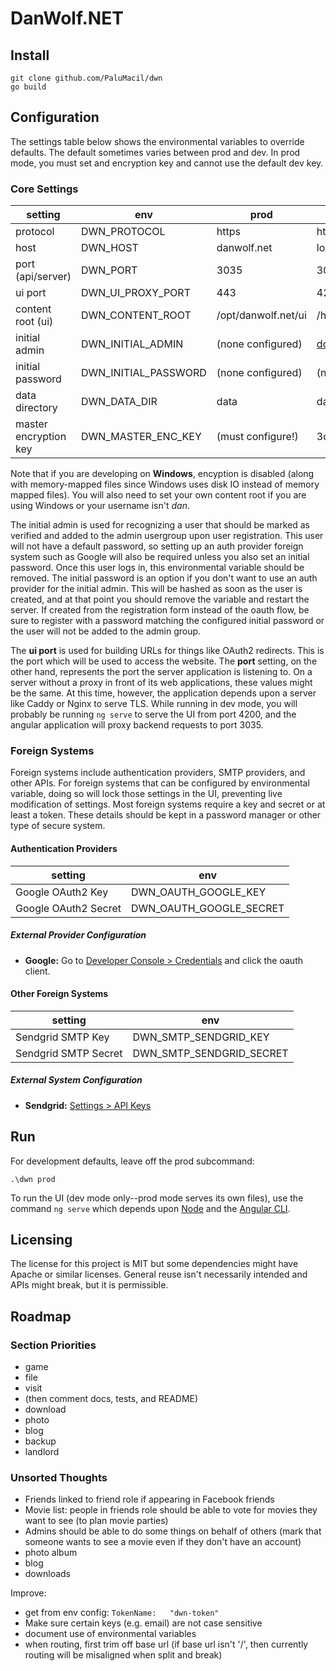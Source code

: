 # DanWolf.NET

## Install

```
git clone github.com/PaluMacil/dwn
go build
```

## Configuration

The settings table below shows the environmental variables to override 
defaults. The default sometimes varies between prod and dev. In prod mode, 
you must set and encryption key and cannot use the default dev key.

### Core Settings

| setting               | env                  | prod                 | dev                              |
|-----------------------|----------------------|----------------------|----------------------------------|
| protocol              | DWN_PROTOCOL         | https                | http                             |
| host                  | DWN_HOST             | danwolf.net          | localhost                        |
| port (api/server)     | DWN_PORT             | 3035                 | 3035                             |
| ui port               | DWN_UI_PROXY_PORT    | 443                  | 4200                             |
| content root (ui)     | DWN_CONTENT_ROOT     | /opt/danwolf.net/ui  | /home/dan/repos/dwn-ui/dist      |
| initial admin         | DWN_INITIAL_ADMIN    | (none configured)    | dcwolf@gmail.com                 |
| initial password      | DWN_INITIAL_PASSWORD | (none configured)    | (none configured)                |
| data directory        | DWN_DATA_DIR         | data                 | data                             |
| master encryption key | DWN_MASTER_ENC_KEY   | (must configure!)    | 3d17618d4297f83665b32e28f9b1c23d |

Note that if you are developing on **Windows**, encyption is disabled (along with memory-mapped files since Windows uses 
disk IO instead of memory mapped files). You will also need to set your own content root if you are using Windows or 
your username isn't *dan*.

The initial admin is used for recognizing a user that should be marked as verified and added to the admin usergroup upon 
user registration. This user will not have a default password, so setting up an auth provider foreign system such as 
Google will also be required unless you also set an initial password. Once this user logs in, this environmental 
variable should be removed. The initial password is an option if you don't want to use an auth provider for the initial 
admin. This will be hashed as soon as the user is created, and at that point you should remove the variable and restart 
the server. If created from the registration form instead of the oauth flow, be sure to register with a password 
matching the configured initial password or the user will not be added to the admin group. 

The **ui port** is used for building URLs for things like OAuth2 redirects. This is the port which will be used to 
access the website. The **port** setting, on the other hand, represents the port the server application is listening to. 
On a server without a proxy in front of its web applications, these values might be the same. At this time, however, the 
application depends upon a server like Caddy or Nginx to serve TLS. While running in dev mode, you will probably be 
running `ng serve` to serve the UI from port 4200, and the angular application will proxy backend requests to port 3035.

### Foreign Systems

Foreign systems include authentication providers, SMTP providers, and other APIs. For foreign systems that can be configured 
by environmental variable, doing so will lock those settings in the UI, preventing live modification of settings. Most 
foreign systems require a key and secret or at least a token. These details should be kept in 
a password manager or other type of secure system.

#### Authentication Providers

| setting              | env                     |
|----------------------|-------------------------|
| Google OAuth2 Key    | DWN_OAUTH_GOOGLE_KEY    |
| Google OAuth2 Secret | DWN_OAUTH_GOOGLE_SECRET |

##### External Provider Configuration

- **Google:** Go to [Developer Console > Credentials](https://console.developers.google.com/apis/credentials) and click 
the oauth client.

#### Other Foreign Systems

| setting              | env                      |
|----------------------|--------------------------|
| Sendgrid SMTP Key    | DWN_SMTP_SENDGRID_KEY    |
| Sendgrid SMTP Secret | DWN_SMTP_SENDGRID_SECRET |

##### External System Configuration

- **Sendgrid:** [Settings > API Keys](https://app.sendgrid.com/settings/api_keys)

## Run

For development defaults, leave off the prod subcommand:

```
.\dwn prod
```

To run the UI (dev mode only--prod mode serves its own files), use the command `ng serve` which depends upon 
[Node](https://nodejs.org/) and the [Angular CLI](https://angular.io/).

## Licensing

The license for this project is MIT but some dependencies might have Apache or similar licenses. General reuse isn't necessarily intended and APIs might break, but it is permissible.

## Roadmap

### Section Priorities
- game
- file
- visit
- (then comment docs, tests, and README)
- download
- photo
- blog
- backup
- landlord

### Unsorted Thoughts 
- Friends linked to friend role if appearing in Facebook friends
- Movie list: people in friends role should be able to vote for movies they want to see (to plan movie parties)
- Admins should be able to do some things on behalf of others (mark that someone wants to see a movie even if they don't have an account)
- photo album
- blog
- downloads

Improve:
- get from env config: `TokenName:   "dwn-token"`
- Make sure certain keys (e.g. email) are not case sensitive
- document use of environmental variables
- when routing, first trim off base url (if base url isn't '/', then currently routing will be misaligned when split and break)
